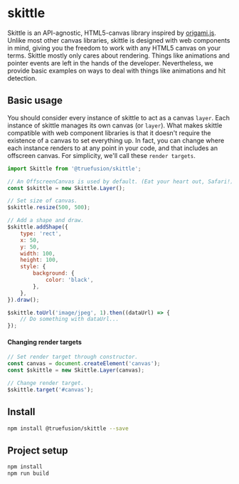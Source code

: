 # skittle

Skittle is an API-agnostic, HTML5-canvas library inspired by [origami.js](https://raphamorim.io/origamijs/).
Unlike most other canvas libraries, skittle is designed with web components in mind, giving you the freedom to work with any HTML5 canvas on your terms.
Skittle mostly only cares about rendering.
Things like animations and pointer events are left in the hands of the developer.
Nevertheless, we provide basic examples on ways to deal with things like animations and hit detection.

## Basic usage

You should consider every instance of skittle to act as a canvas `layer`.
Each instance of skittle manages its own canvas (or `layer`).
What makes skittle compatible with web component libraries is that it doesn't require the existence of a canvas to set everything up.
In fact, you can change where each instance renders to at any point in your code, and that includes an offscreen canvas.
For simplicity, we'll call these `render targets`.

```js
import Skittle from '@truefusion/skittle';

// An OffscreenCanvas is used by default. (Eat your heart out, Safari!)
const $skittle = new Skittle.Layer();

// Set size of canvas.
$skittle.resize(500, 500);

// Add a shape and draw.
$skittle.addShape({
	type: 'rect',
	x: 50,
	y: 50,
	width: 100,
	height: 100,
	style: {
		background: {
			color: 'black',
		},
	},
}).draw();

$skittle.toUrl('image/jpeg', 1).then((dataUrl) => {
	// Do something with dataUrl...
});
```

#### Changing render targets
```js
// Set render target through constructor.
const canvas = document.createElement('canvas');
const $skittle = new Skittle.Layer(canvas);

// Change render target.
$skittle.target('#canvas');
```


## Install

```sh
npm install @truefusion/skittle --save
```

## Project setup

```sh
npm install
npm run build
```
